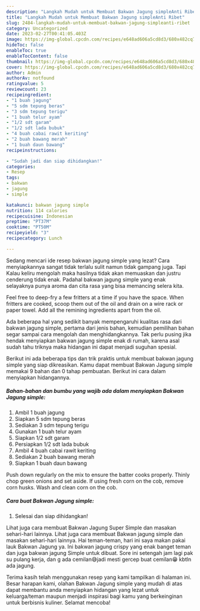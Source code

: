 ```yaml
---
description: "Langkah Mudah untuk Membuat Bakwan Jagung simpleAnti Ribet"
title: "Langkah Mudah untuk Membuat Bakwan Jagung simpleAnti Ribet"
slug: 2484-langkah-mudah-untuk-membuat-bakwan-jagung-simpleanti-ribet
category: Uncategorized
date: 2023-02-27T00:41:05.403Z
image: https://img-global.cpcdn.com/recipes/e648ad606a5cd8d3/680x482cq70/bakwan-jagung-simple-foto-resep-utama.jpg
hideToc: false
enableToc: true
enableTocContent: false
thumbnail: https://img-global.cpcdn.com/recipes/e648ad606a5cd8d3/680x482cq70/bakwan-jagung-simple-foto-resep-utama.jpg
cover: https://img-global.cpcdn.com/recipes/e648ad606a5cd8d3/680x482cq70/bakwan-jagung-simple-foto-resep-utama.jpg
author: Admin
authorAv: notfound
ratingvalue: 5
reviewcount: 23
recipeingredient:
- "1 buah jagung"
- "5 sdm tepung beras"
- "3 sdm tepung terigu"
- "1 buah telur ayam"
- "1/2 sdt garam"
- "1/2 sdt lada bubuk"
- "4 buah cabai rawit keriting"
- "2 buah bawang merah"
- "1 buah daun bawang"
recipeinstructions:

- "Sudah jadi dan siap dihidangkan!"
categories:
- Resep
tags:
- bakwan
- jagung
- simple

katakunci: bakwan jagung simple 
nutrition: 114 calories
recipecuisine: Indonesian
preptime: "PT37M"
cooktime: "PT50M"
recipeyield: "3"
recipecategory: Lunch

---
```



Sedang mencari ide resep bakwan jagung simple yang lezat? Cara menyiapkannya sangat tidak terlalu sulit namun tidak gampang juga. Tapi Kalau keliru mengolah maka hasilnya tidak akan memuaskan dan justru cenderung tidak enak. Padahal bakwan jagung simple yang enak selayaknya punya aroma dan cita rasa yang bisa memancing selera kita.


Feel free to deep-fry a few fritters at a time if you have the space. When fritters are cooked, scoop them out of the oil and drain on a wire rack or paper towel. Add all the remining ingredients apart from the oil.

Ada beberapa hal yang sedikit banyak mempengaruhi kualitas rasa dari bakwan jagung simple, pertama dari jenis bahan, kemudian pemilihan bahan segar sampai cara mengolah dan menghidangkannya. Tak perlu pusing jika hendak menyiapkan bakwan jagung simple enak di rumah, karena asal sudah tahu triknya maka hidangan ini dapat menjadi suguhan spesial.


Berikut ini ada beberapa tips dan trik praktis untuk membuat bakwan jagung simple yang siap dikreasikan. Kamu dapat membuat Bakwan Jagung simple memakai 9 bahan dan 0 tahap pembuatan. Berikut ini cara dalam menyiapkan hidangannya.

<!--inarticleads1-->

##### Bahan-bahan dan bumbu yang wajib ada dalam menyiapkan Bakwan Jagung simple:

1. Ambil 1 buah jagung
1. Siapkan 5 sdm tepung beras
1. Sediakan 3 sdm tepung terigu
1. Gunakan 1 buah telur ayam
1. Siapkan 1/2 sdt garam
1. Persiapkan 1/2 sdt lada bubuk
1. Ambil 4 buah cabai rawit keriting
1. Sediakan 2 buah bawang merah
1. Siapkan 1 buah daun bawang


Push down regularly on the mix to ensure the batter cooks properly. Thinly chop green onions and set aside. If using fresh corn on the cob, remove corn husks. Wash and clean corn on the cob. 

<!--inarticleads2-->

##### Cara buat Bakwan Jagung simple:


1. Selesai dan siap dihidangkan!

Lihat juga cara membuat Bakwan Jagung Super Simple dan masakan sehari-hari lainnya. Lihat juga cara membuat Bakwan jagung simple dan masakan sehari-hari lainnya. Hai teman-teman, hari ini saya makan pakai lauk Bakwan Jagung ya. Ini bakwan jagung crispy yang enak banget teman dan juga bakwan jagung Simple untuk dibuat. Sore ini setengah jam lagi pak su pulang kerja, dan g ada cemilan😅jadi mesti gercep buat cemilan😁 kbtln ada jagung. 

Terima kasih telah menggunakan resep yang kami tampilkan di halaman ini. Besar harapan kami, olahan Bakwan Jagung simple yang mudah di atas dapat membantu anda menyiapkan hidangan yang lezat untuk keluarga/teman maupun menjadi inspirasi bagi kamu yang berkeinginan untuk berbisnis kuliner. Selamat mencoba!
